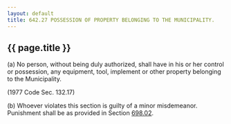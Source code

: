 ---
layout: default 
title: 642.27 POSSESSION OF PROPERTY BELONGING TO THE MUNICIPALITY.---

{{ page.title }}
----------------

​(a) No person, without being duly authorized, shall have in his or her
control or possession, any equipment, tool, implement or other property
belonging to the Municipality.

(1977 Code Sec. 132.17)

​(b) Whoever violates this section is guilty of a minor misdemeanor.
Punishment shall be as provided in Section [698.02](38e2f631.html).
